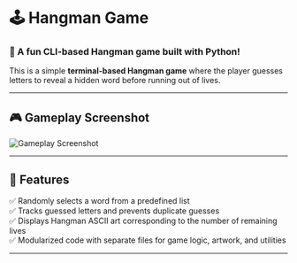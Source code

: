 # 🕹️ Hangman Game

### 🎯 A fun CLI-based Hangman game built with Python!

This is a simple **terminal-based Hangman game** where the player guesses letters to reveal a hidden word before running out of lives.

---

## 🎮 **Gameplay Screenshot**
![Gameplay Screenshot](https://drive.google.com/uc?export=view&id=12GOdBZ20Q7Ah65RaAOfQPM8ypLvicyiF)

---

## 🚀 **Features**
✅ Randomly selects a word from a predefined list  
✅ Tracks guessed letters and prevents duplicate guesses  
✅ Displays Hangman ASCII art corresponding to the number of remaining lives  
✅ Modularized code with separate files for game logic, artwork, and utilities  

---



